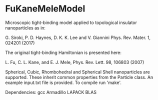 # FuKaneMeleModel

Microscopic tight-binding model applied to topological insulator nanoparticles as in:

G. Siroki, P. D. Haynes, D. K. K. Lee and V. Giannini Phys. Rev. Mater. 1, 024201 (2017)

The original tight-binding Hamiltonian is presented here:

L. Fu, C. L. Kane, and E. J. Mele, Phys. Rev. Lett. 98, 106803 (2007)

Spherical, Cubic, Rhombohedral and Spherical Shell nanoparticles are supported. These inherit common properties 
from the Particle class. An example input.txt file is provided. To compile run 'make'. 

Dependencies:
gcc
Armadillo
LAPACK
BLAS
